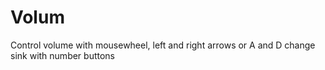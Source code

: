 # Volum
Control volume with mousewheel, left and right arrows or A and D
change sink with number buttons
